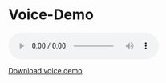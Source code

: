 # Voice-Demo

<audio controls>
  <source src="voice_demo.mp3" type="audio/mpeg">
  Your browser does not support the audio element.
</audio>

[Download voice demo](voice_demo.mp3)